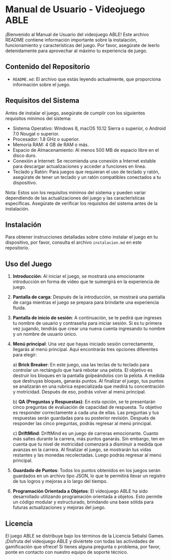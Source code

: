 
# Manual de Usuario - Videojuego ABLE

¡Bienvenido al Manual de Usuario del videojuego ABLE! Este archivo README contiene información importante sobre la instalación, funcionamiento y características del juego. Por favor, asegúrate de leerlo detenidamente para aprovechar al máximo tu experiencia de juego.

## Contenido del Repositorio

- `README.md`: El archivo que estás leyendo actualmente, que proporciona información sobre el juego.

## Requisitos del Sistema

Antes de instalar el juego, asegúrate de cumplir con los siguientes requisitos mínimos del sistema:

- Sistema Operativo: Windows 8, macOS 10.12 Sierra o superior, o Android 7.0 Nougat o superior.
- Procesador: 1.8 GHz o superior.
- Memoria RAM: 4 GB de RAM o más.
- Espacio de Almacenamiento: Al menos 500 MB de espacio libre en el disco duro.
- Conexión a Internet: Se recomienda una conexión a Internet estable para descargar actualizaciones y acceder a funciones en línea.
- Teclado y Ratón: Para juegos que requieran el uso de teclado y ratón, asegúrate de tener un teclado y un ratón compatibles conectados a tu dispositivo.

Nota: Estos son los requisitos mínimos del sistema y pueden variar dependiendo de las actualizaciones del juego y las características específicas. Asegúrate de verificar los requisitos del sistema antes de la instalación.

## Instalación

Para obtener instrucciones detalladas sobre cómo instalar el juego en tu dispositivo, por favor, consulta el archivo `instalacion.md` en este repositorio.

## Uso del Juego

1. **Introducción**: Al iniciar el juego, se mostrará una emocionante introducción en forma de video que te sumergirá en la experiencia de juego.

2. **Pantalla de carga**: Después de la introducción, se mostrará una pantalla de carga mientras el juego se prepara para brindarte una experiencia fluida.

3. **Pantalla de inicio de sesión**: A continuación, se te pedirá que ingreses tu nombre de usuario y contraseña para iniciar sesión. Si es tu primera vez jugando, tendrás que crear una nueva cuenta ingresando tu nombre y un nombre de usuario único.

4. **Menú principal**: Una vez que hayas iniciado sesión correctamente, llegarás al menú principal. Aquí encontrarás tres opciones diferentes para elegir:

   a) **Brick Breaker**: En este juego, usa las teclas de tu teclado para controlar un rectángulo que hará rebotar una pelota. El objetivo es destruir los bloques en la pantalla golpeándolos con la pelota. A medida que destruyas bloques, ganarás puntos. Al finalizar el juego, tus puntos se analizarán en una rubrica especializada que medirá tu concentración y motricidad. Después de eso, podrás volver al menú principal.

   b) **QA (Preguntas y Respuestas)**: En esta opción, se te presentarán cinco preguntas de evaluación de capacidad de respuesta. Tu objetivo es responder correctamente a cada una de ellas. Las preguntas y tus respuestas serán guardadas para su posterior revisión. Después de responder las cinco preguntas, podrás regresar al menú principal.

   c) **DriftMind**: DriftMind es un juego de carreras emocionante. Cuanto más saltes durante la carrera, más puntos ganarás. Sin embargo, ten en cuenta que tu nivel de motricidad comenzará a disminuir a medida que avanzas en la carrera. Al finalizar el juego, se mostrarán tus vidas restantes y las monedas recolectadas. Luego podrás regresar al menú principal.

5. **Guardado de Puntos**: Todos los puntos obtenidos en los juegos serán guardados en un archivo tipo JSON, lo que te permitirá llevar un registro de tus logros y mejoras a lo largo del tiempo.

6. **Programación Orientada a Objetos**: El videojuego ABLE ha sido desarrollado utilizando programación orientada a objetos. Esto permite un código modular y estructurado, brindando una base sólida para futuras actualizaciones y mejoras del juego.

## Licencia

El juego ABLE se distribuye bajo los términos de la Licencia Sebalsi Games. 
¡Disfruta del videojuego ABLE y diviértete con todas las actividades de gamificación que ofrece! Si tienes alguna pregunta o problema, por favor, ponte en contacto con nuestro equipo de soporte técnico.



 
